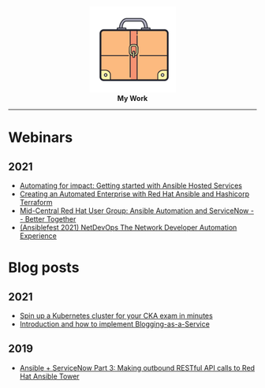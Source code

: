 <p align="center">
  <img height="175" title="My Work" src="images/icons8-briefcase-400.png"><br>
  <b>My Work</b><br>
</p>

---
# Webinars

## 2021
- [Automating for impact: Getting started with Ansible Hosted Services](https://www.redhat.com/en/events/webinar/automating-impact-getting-started-with-ansible-hosted-services)
- [Creating an Automated Enterprise with Red Hat Ansible and Hashicorp Terraform](https://primetime.bluejeans.com/a2m/events/playback/e0c34c7f-3cae-4ddc-81ea-ee4d4cc7c91a)
- [Mid-Central Red Hat User Group: Ansible Automation and ServiceNow -- Better Together](https://primetime.bluejeans.com/a2m/events/playback/89960ce9-2872-430b-a377-6d78164a3ff3)
- [(Ansiblefest 2021) NetDevOps The Network Developer Automation Experience](https://www.dropbox.com/s/mgscbacmydpc5k8/2022-08-24%20-%20Netdevops%20The%20Network%20Developer%20Automation%20Experience.mp4?dl=0)


# Blog posts

## 2021
- [Spin up a Kubernetes cluster for your CKA exam in minutes](https://mford.io/posts/easy-kubeadm-k8s-cluster/)
- [Introduction and how to implement Blogging-as-a-Service](https://mford.io/posts/static-site-with-hugo-github/)

## 2019
- [Ansible + ServiceNow Part 3: Making outbound RESTful API calls to Red Hat Ansible Tower](https://www.ansible.com/blog/ansible-servicenow-howto-part-3-making-outbound-restful-api-calls-to-ansible-tower)

<!-- # GitHub stars

![stars](static/github.png)

[**SOURCE**](https://star-history.t9t.io/#nleiva/kubernetes-networking-links&nleiva/grpc-tls&nleiva/go-links&nleiva/xrgrpc&nleiva/kubernetes-the-hard-way&nleiva/ansible-links&nleiva/gmessaging&nleiva/capirca_acl&nleiva/check-calendar) -->
